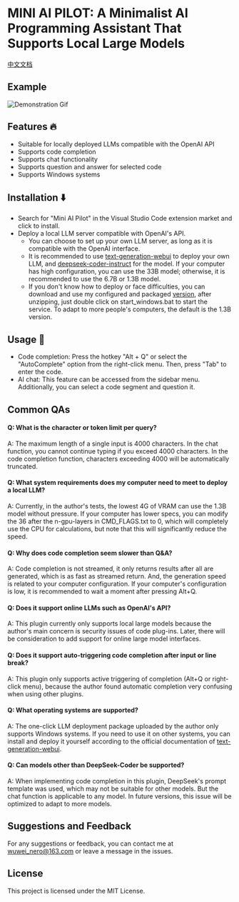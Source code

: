 # MINI AI PILOT: A Minimalist AI Programming Assistant That Supports Local Large Models

[中文文档](./README_CN.md)

## Example
![Demonstration Gif](./demo.gif)

## Features 🔥
- Suitable for locally deployed LLMs compatible with the OpenAI API 
- Supports code completion
- Supports chat functionality
- Supports question and answer for selected code
- Supports Windows systems

## Installation ⬇️ 
- Search for "Mini AI Pilot" in the Visual Studio Code extension market and click to install.
- Deploy a local LLM server compatible with OpenAI's API.
  - You can choose to set up your own LLM server, as long as it is compatible with the OpenAI interface.
  - It is recommended to use [text-generation-webui](https://github.com/oobabooga/text-generation-webui) to deploy your own LLM, and [deepseek-coder-instruct](https://github.com/deepseek-ai/DeepSeek-Coder) for the model. If your computer has high configuration, you can use the 33B model; otherwise, it is recommended to use the 6.7B or 1.3B model.
  - If you don't know how to deploy or face difficulties, you can download and use my configured and packaged [version](https://pan.baidu.com/s/16uU5ToqEHEaMtFJbF05EGg?pwd=1234), after unzipping, just double click on start_windows.bat to start the service. To adapt to more people's computers, the default is the 1.3B version.

## Usage 🚀 
- Code completion: Press the hotkey "Alt + Q" or select the "AutoComplete" option from the right-click menu. Then, press "Tab" to enter the code.
- AI chat: This feature can be accessed from the sidebar menu. Additionally, you can select a code segment and question it.

## Common QAs
#### Q: What is the character or token limit per query?
A: The maximum length of a single input is 4000 characters. In the chat function, you cannot continue typing if you exceed 4000 characters. In the code completion function, characters exceeding 4000 will be automatically truncated.
#### Q: What system requirements does my computer need to meet to deploy a local LLM?
A: Currently, in the author's tests, the lowest 4G of VRAM can use the 1.3B model without pressure. If your computer has lower specs, you can modify the 36 after the n-gpu-layers in CMD_FLAGS.txt to 0, which will completely use the CPU for calculations, but note that this will significantly reduce the speed.
#### Q: Why does code completion seem slower than Q&A?
A: Code completion is not streamed, it only returns results after all are generated, which is as fast as streamed return. And, the generation speed is related to your computer configuration. If your computer's configuration is low, it is recommended to wait a moment after pressing Alt+Q.
#### Q: Does it support online LLMs such as OpenAI's API?
A: This plugin currently only supports local large models because the author's main concern is security issues of code plug-ins. Later, there will be consideration to add support for online large model interfaces.
#### Q: Does it support auto-triggering code completion after input or line break?
A: This plugin only supports active triggering of completion (Alt+Q or right-click menu), because the author found automatic completion very confusing when using other plugins.
#### Q: What operating systems are supported?
A: The one-click LLM deployment package uploaded by the author only supports Windows systems. If you need to use it on other systems, you can install and deploy it yourself according to the official documentation of [text-generation-webui](https://github.com/oobabooga/text-generation-webui).
#### Q: Can models other than DeepSeek-Coder be supported?
A: When implementing code completion in this plugin, DeepSeek's prompt template was used, which may not be suitable for other models. But the chat function is applicable to any model. In future versions, this issue will be optimized to adapt to more models.

## Suggestions and Feedback
For any suggestions or feedback, you can contact me at wuwei_nero@163.com or leave a message in the issues.

## License
This project is licensed under the MIT License.